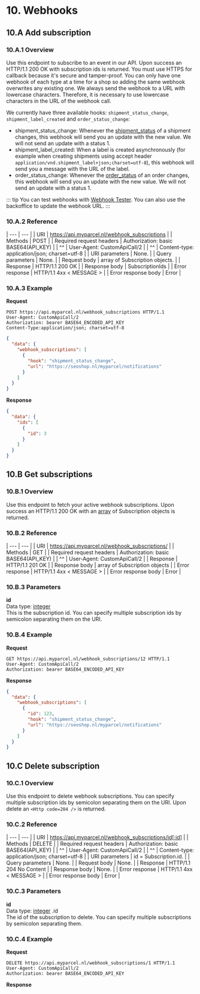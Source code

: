 # 10. Webhooks

## 10.A Add subscription

### 10.A.1 Overview

Use this endpoint to subscribe to an event in our API. Upon success
an HTTP/1.1 200 OK with subscription ids is returned. You must use HTTPS for
callback because it's secure and tamper-proof. You can only have one webhook of
each type at a time for a shop so adding the same webhook overwrites any
existing one. We always send the webhook to a URL with lowercase characters.
Therefore, it is necessary to use lowercase characters in the URL of the webhook
call.

We currently have three available hooks: `shipment_status_change`, `shipment_label_created` and `order_status_change`:

* shipment_status_change: Whenever the [shipment_status] of a shipment changes, this webhook will send you an update with the new value. We will not send an update with a status 1.
* shipment_label_created: When a label is created asynchronously (for example when <ApiLink to="6_B_2">creating shipments</ApiLink> using accept header `application/vnd.shipment_label+json;charset=utf-8`), this webhook will send you a message with the URL of the label.
* order_status_change: Whenever the [order_status] of an order changes, this webhook will send you an update with the new value. We will not send an update with a status 1.

::: tip
You can test webhooks with [Webhook Tester](https://webhook.site/). You can also use the backoffice to update the webhook URL.
:::

### 10.A.2 Reference
| ---                      | ---                                           |
| URI                      | https://api.myparcel.nl/webhook_subscriptions |
| Methods                  | POST                                          |
| Required request headers | Authorization: basic BASE64(API_KEY)          |
| ^^                       | User-Agent: CustomApiCall/2                   |
| ^^                       | Content-type: application/json; charset=utf-8 |
| URI parameters           | None.                                         |
| Query parameters         | None.                                         |
| Request body             | array of Subscription objects.                |
| Response                 | HTTP/1.1 200 OK                               |
| Response body            | SubscriptionIds                               |
| Error response           | HTTP/1.1 4xx < MESSAGE >                      |
| Error response body      | Error                                         |

### 10.A.3 Example

**Request**

```
POST https://api.myparcel.nl/webhook_subscriptions HTTP/1.1
User-Agent: CustomApiCall/2
Authorization: bearer BASE64_ENCODED_API_KEY
Content-Type:application/json; charset=utf-8
```

```json
{
  "data": {
    "webhook_subscriptions": [
      {
        "hook": "shipment_status_change",
        "url": "https://seoshop.nl/myparcel/notifications"
      }
    ]
  }
}
```

**Response**

<Http code="200" />

```json
{
  "data": {
    "ids": [
      {
        "id": 3
      }
    ]
  }
}
```

## 10.B Get subscriptions

### 10.B.1 Overview

Use this endpoint to fetch your active webhook subscriptions. Upon success an HTTP/1.1 200 OK with an [array] of <ApiLink to="11_A">Subscription</ApiLink> objects is returned.

### 10.B.2 Reference
| ---                      | ---                                            |
| URI                      | https://api.myparcel.nl/webhook_subscriptions/ |
| Methods                  | GET                                            |
| Required request headers | Authorization: basic BASE64(API_KEY)           |
| ^^                       | User-Agent: CustomApiCall/2                    |
| Response                 | HTTP/1.1 201 OK                                |
| Response body            | array of Subscription objects                  |
| Error response           | HTTP/1.1 4xx < MESSAGE >                       |
| Error response body      | Error                                          |

### 10.B.3 Parameters

**id**  
Data type: [integer]  
This is the subscription id. You can specify multiple subscription ids by semicolon separating them on the URI.

### 10.B.4 Example

**Request**
```
GET https://api.myparcel.nl/webhook_subscriptions/12 HTTP/1.1
User-Agent: CustomApiCall/2
Authorization: bearer BASE64_ENCODED_API_KEY
```

**Response**

<Http code="200" />

```json
{
  "data": {
    "webhook_subscriptions": [
      {
        "id": 123,
        "hook": "shipment_status_change",
        "url": "https://seoshop.nl/myparcel/notifications"
      }
    ]
  }
}
```
## 10.C Delete subscription

### 10.C.1 Overview

Use this endpoint to delete webhook subscriptions. You can specify multiple subscription ids by semicolon separating them on the URI. Upon delete an `<Http code=204 />` is returned.

### 10.C.2 Reference
| ---                      | ---                                                   |
| URI                      | https://api.myparcel.nl/webhook_subscriptions/id[;id] |
| Methods                  | DELETE                                                |
| Required request headers | Authorization: basic BASE64(API_KEY)                  |
| ^^                       | User-Agent: CustomApiCall/2                           |
| ^^                       | Content-type: application/json; charset=utf-8         |
| URI parameters           | id = Subscription.id.                                 |
| Query parameters         | None.                                                 |
| Request body             | None.                                                 |
| Response                 | HTTP/1.1 204 No Content                               |
| Response body            | None.                                                 |
| Error response           | HTTP/1.1 4xx < MESSAGE >                              |
| Error response body      | Error                                                 |

### 10.C.3 Parameters

**id**  
Data type: [integer] .id  
The id of the subscription to delete. You can specify multiple subscriptions by semicolon separating them.

### 10.C.4 Example

**Request**
```
DELETE https://api.myparcel.nl/webhook_subscriptions/1 HTTP/1.1
User-Agent: CustomApiCall/2
Authorization: bearer BASE64_ENCODED_API_KEY
```
**Response**
<Http code="204" />

[Webhook]: /api-reference/04.data-types.html#webhook
[array]: /api-reference/04.data-types.html#array
[boolean]: /api-reference/04.data-types.html#boolean
[carrier]: /api-reference/04.data-types.html#carrier
[coordinates]: /api-reference/04.data-types.html#coordinates
[country_code]: /api-reference/04.data-types.html#country-code
[currency]: /api-reference/04.data-types.html#currency
[date]: /api-reference/04.data-types.html#date
[delivery_type]: /api-reference/04.data-types.html#delivery-type
[description]: /api-reference/04.data-types.html#description
[eori_number]: /api-reference/04.data-types.html#eori-number
[float]: /api-reference/04.data-types.html#float
[integer]: /api-reference/04.data-types.html#integer
[isic_code]: /api-reference/04.data-types.html#isic-code
[label_position]: /api-reference/04.data-types.html#label-position
[main]: /api-reference/04.data-types.html#main
[month_digit]: /api-reference/04.data-types.html#month-digit
[order_status]: /api-reference/04.data-types.html#order-status
[package_contents]: /api-reference/04.data-types.html#package-contents
[package_type]: /api-reference/04.data-types.html#package-type
[paper_size]: /api-reference/04.data-types.html#paper-size
[platform]: /api-reference/04.data-types.html#platform
[price]: /api-reference/04.data-types.html#price
[shipment_status]: /api-reference/04.data-types.html#shipment-status
[sort_order]: /api-reference/04.data-types.html#sort-order
[string]: /api-reference/04.data-types.html#string
[text]: /api-reference/04.data-types.html#text
[time]: /api-reference/04.data-types.html#time
[timestamp]: /api-reference/04.data-types.html#timestamp
[vat_number]: /api-reference/04.data-types.html#vat-number
[weekday_digit]: /api-reference/04.data-types.html#weekday-digit
[weekday_string]: /api-reference/04.data-types.html#weekday-string
